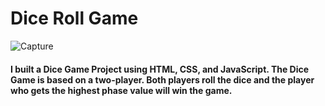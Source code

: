 # Dice Roll Game

![Capture](https://user-images.githubusercontent.com/49686277/95017079-a4747280-0674-11eb-8d61-3422e598d569.PNG)

#### I built a Dice Game Project using HTML, CSS, and JavaScript. The Dice Game is based on a two-player. Both players roll the dice and the player who gets the highest phase value will win the game.

